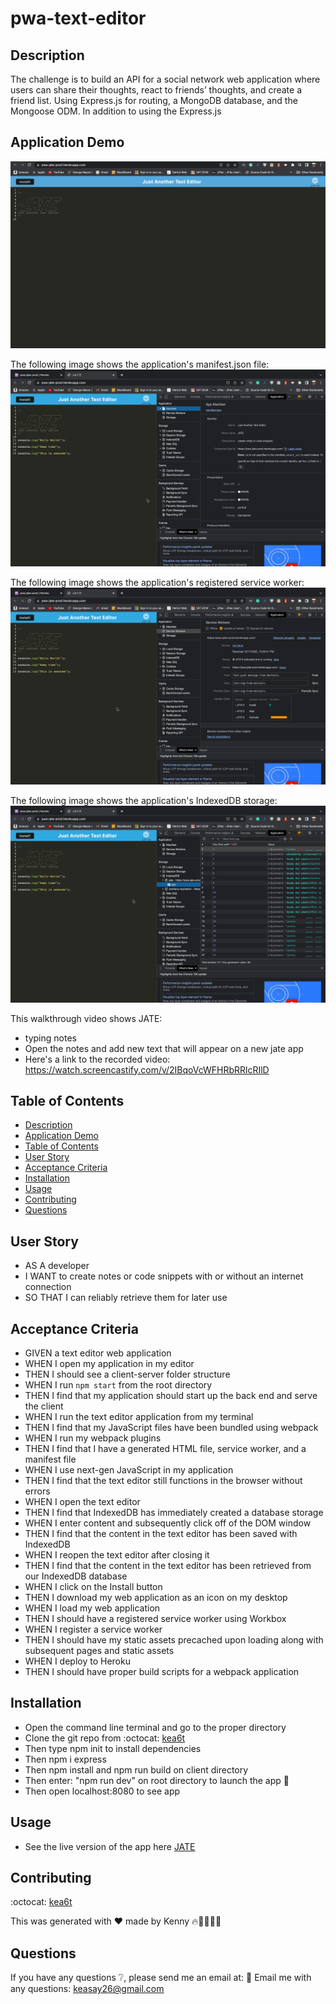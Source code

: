 # pwa-text-editor

## Description
The challenge is to build an API for a social network web application where users can share their thoughts, react to friends’ thoughts, and create a friend list. Using Express.js for routing, a MongoDB database, and the Mongoose ODM. In addition to using the Express.js

## Application Demo
![Screen Shot](ScreenShot-pwa.png)

The following image shows the application's manifest.json file:
![Screen Shot](ScreenShot-manifest.png)

The following image shows the application's registered service worker:
![Screen Shot](ScreenShot-sw.png)

The following image shows the application's IndexedDB storage:
![Screen Shot](ScreenShot-indexed.png)

This walkthrough video shows JATE:
* typing notes
* Open the notes and add new text that will appear on a new jate app
* Here's a link to the recorded video: https://watch.screencastify.com/v/2IBqoVcWFHRbRRlcRIlD


## Table of Contents
  - [Description](#description)
  - [Application Demo](#application-demo)
  - [Table of Contents](#table-of-contents)
  - [User Story](#user-story)
  - [Acceptance Criteria](#acceptance-criteria)
  - [Installation](#installation)
  - [Usage](#usage)
  - [Contributing](#contributing)
  - [Questions](#questions)

## User Story
* AS A developer
* I WANT to create notes or code snippets with or without an internet connection
* SO THAT I can reliably retrieve them for later use

## Acceptance Criteria
* GIVEN a text editor web application
* WHEN I open my application in my editor
* THEN I should see a client-server folder structure
* WHEN I run `npm start` from the root directory
* THEN I find that my application should start up the back end and serve the client
* WHEN I run the text editor application from my terminal
* THEN I find that my JavaScript files have been bundled using webpack
* WHEN I run my webpack plugins
* THEN I find that I have a generated HTML file, service worker, and a manifest file
* WHEN I use next-gen JavaScript in my application
* THEN I find that the text editor still functions in the browser without errors
* WHEN I open the text editor
* THEN I find that IndexedDB has immediately created a database storage
* WHEN I enter content and subsequently click off of the DOM window
* THEN I find that the content in the text editor has been saved with IndexedDB
* WHEN I reopen the text editor after closing it
* THEN I find that the content in the text editor has been retrieved from our IndexedDB database
* WHEN I click on the Install button
* THEN I download my web application as an icon on my desktop
* WHEN I load my web application
* THEN I should have a registered service worker using Workbox
* WHEN I register a service worker
* THEN I should have my static assets precached upon loading along with subsequent pages and static assets
* WHEN I deploy to Heroku
* THEN I should have proper build scripts for a webpack application

## Installation
* Open the command line terminal and go to the proper directory
* Clone the git repo from :octocat: [kea6t](https://github.com/kea6t)
* Then type npm init to install dependencies
* Then npm i express
* Then npm install and npm run build on client directory
* Then enter: "npm run dev" on root directory to launch the app 🚀
* Then open localhost:8080 to see app 


## Usage
* See the live version of the app here [JATE](https://pwa-jate-prod.herokuapp.com/)

## Contributing
:octocat: [kea6t](https://github.com/kea6t)

This was generated with ❤️ made by Kenny 🔥🌌🌳🦝🚀

## Questions
If you have any questions :grey_question:, please send me an email at: :e-mail: Email me with any questions: keasay26@gmail.com
